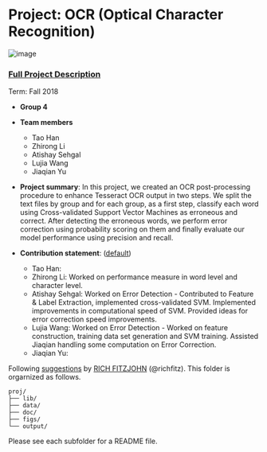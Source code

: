 # Project: OCR (Optical Character Recognition) 

![image](figs/intro.png)

### [Full Project Description](doc/project4_desc.md)

Term: Fall 2018

+ **Group 4**
+ **Team members**
	+ Tao Han
	+ Zhirong Li
	+ Atishay Sehgal
	+ Lujia Wang
	+ Jiaqian Yu

+ **Project summary**: In this project, we created an OCR post-processing procedure to enhance Tesseract OCR output in two steps. We split the text files by group and for each group, as a first step, classify each word using Cross-validated Support Vector Machines as erroneous and correct. After detecting the erroneous words, we perform error correction using probability scoring on them and finally evaluate our model performance using precision and recall. 
	
+ **Contribution statement**: ([default](doc/a_note_on_contributions.md))
	+ Tao Han:
	+ Zhirong Li: Worked on performance measure in word level and character level.
	+ Atishay Sehgal: Worked on Error Detection - Contributed to Feature & Label Extraction, implemented cross-validated 			       SVM. Implemented improvements in computational speed of SVM. Provided ideas for error correction 			  speed improvements.
	+ Lujia Wang: Worked on Error Detection - Worked on feature construction, training data set generation and SVM training. Assisted Jiaqian handling some computation on Error Correction.
	+ Jiaqian Yu:

Following [suggestions](http://nicercode.github.io/blog/2013-04-05-projects/) by [RICH FITZJOHN](http://nicercode.github.io/about/#Team) (@richfitz). This folder is orgarnized as follows.

```
proj/
├── lib/
├── data/
├── doc/
├── figs/
└── output/
```

Please see each subfolder for a README file.
